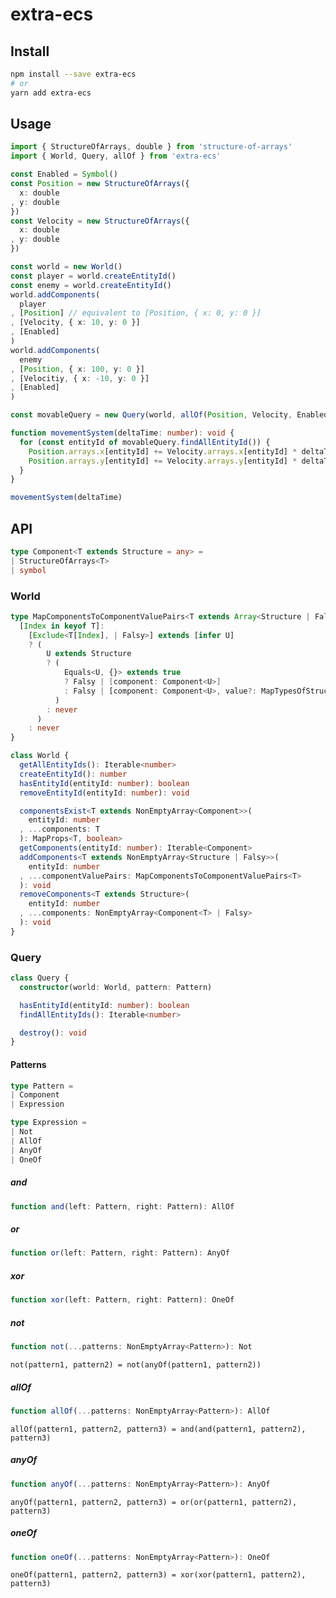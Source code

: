 # extra-ecs
## Install
```sh
npm install --save extra-ecs
# or
yarn add extra-ecs
```

## Usage
```ts
import { StructureOfArrays, double } from 'structure-of-arrays'
import { World, Query, allOf } from 'extra-ecs'

const Enabled = Symbol()
const Position = new StructureOfArrays({
  x: double
, y: double
})
const Velocity = new StructureOfArrays({
  x: double
, y: double
})

const world = new World()
const player = world.createEntityId()
const enemy = world.createEntityId()
world.addComponents(
  player
, [Position] // equivalent to [Position, { x: 0, y: 0 }]
, [Velocity, { x: 10, y: 0 }]
, [Enabled]
)
world.addComponents(
  enemy
, [Position, { x: 100, y: 0 }]
, [Velocitiy, { x: -10, y: 0 }]
, [Enabled]
)

const movableQuery = new Query(world, allOf(Position, Velocity, Enabled))

function movementSystem(deltaTime: number): void {
  for (const entityId of movableQuery.findAllEntityId()) {
    Position.arrays.x[entityId] += Velocity.arrays.x[entityId] * deltaTime
    Position.arrays.y[entityId] += Velocity.arrays.y[entityId] * deltaTime
  }
}

movementSystem(deltaTime)
```

## API
```ts
type Component<T extends Structure = any> =
| StructureOfArrays<T>
| symbol
```

### World
```ts
type MapComponentsToComponentValuePairs<T extends Array<Structure | Falsy>> = {
  [Index in keyof T]:
    [Exclude<T[Index], | Falsy>] extends [infer U]
    ? (
        U extends Structure
        ? (
            Equals<U, {}> extends true
            ? Falsy | [component: Component<U>]
            : Falsy | [component: Component<U>, value?: MapTypesOfStructureToPrimitives<U>]
          )
        : never
      )
    : never
}

class World {
  getAllEntityIds(): Iterable<number>
  createEntityId(): number
  hasEntityId(entityId: number): boolean
  removeEntityId(entityId: number): void

  componentsExist<T extends NonEmptyArray<Component>>(
    entityId: number
  , ...components: T
  ): MapProps<T, boolean>
  getComponents(entityId: number): Iterable<Component>
  addComponents<T extends NonEmptyArray<Structure | Falsy>>(
    entityId: number
  , ...componentValuePairs: MapComponentsToComponentValuePairs<T>
  ): void
  removeComponents<T extends Structure>(
    entityId: number
  , ...components: NonEmptyArray<Component<T> | Falsy>
  ): void
}
```

### Query
```ts
class Query {
  constructor(world: World, pattern: Pattern)

  hasEntityId(entityId: number): boolean
  findAllEntityIds(): Iterable<number>

  destroy(): void
}
```

#### Patterns
```ts
type Pattern =
| Component
| Expression

type Expression =
| Not
| AllOf
| AnyOf
| OneOf
```

##### and
```ts
function and(left: Pattern, right: Pattern): AllOf
```

##### or
```ts
function or(left: Pattern, right: Pattern): AnyOf
```

##### xor
```ts
function xor(left: Pattern, right: Pattern): OneOf
```

##### not
```ts
function not(...patterns: NonEmptyArray<Pattern>): Not
```

`not(pattern1, pattern2) = not(anyOf(pattern1, pattern2))`

##### allOf
```ts
function allOf(...patterns: NonEmptyArray<Pattern>): AllOf
```

`allOf(pattern1, pattern2, pattern3) = and(and(pattern1, pattern2), pattern3)`

##### anyOf
```ts
function anyOf(...patterns: NonEmptyArray<Pattern>): AnyOf
```

`anyOf(pattern1, pattern2, pattern3) = or(or(pattern1, pattern2), pattern3)`

##### oneOf
```ts
function oneOf(...patterns: NonEmptyArray<Pattern>): OneOf
```

`oneOf(pattern1, pattern2, pattern3) = xor(xor(pattern1, pattern2), pattern3)`
